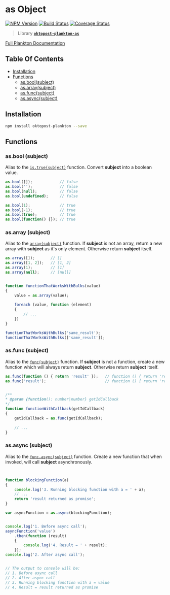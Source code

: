 # as Object

[![NPM Version](https://img.shields.io/npm/v/oktopost-plankton-as.svg)](https://www.npmjs.com/package/oktopost-plankton-as)
[![Build Status](https://travis-ci.org/Oktopost/plankton-as.svg?branch=master)](https://travis-ci.org/Oktopost/plankton-as)
[![Coverage Status](https://coveralls.io/repos/github/Oktopost/plankton-as/badge.svg?branch=master)](https://coveralls.io/github/Oktopost/plankton-as?branch=master)

> Library **[`oktopost-plankton-as`](https://github.com/Oktopost/plankton-as)** 

[Full Plankton Documentation](../index.md) 

## Table Of Contents

  * [Installation](#installation)
  * [Functions](#functions)
    * [as.bool(subject)](#asbool-subject)
    * [as.array(subject)](#asarray-subject)
    * [as.func(subject)](#asfunc-subject)
    * [as.async(subject)](#asasync-subject)
    
## Installation

```bash
npm install oktopost-plankton --save
```

## Functions

### as.bool (subject)

Alias to the [`is.true(subject)`](./is.md#istrue-subject) function.
Convert **subject** into a boolean value. 

```js
as.bool([]);			// false
as.bool('');			// false
as.bool(null);			// false
as.bool(undefined);		// false

as.bool(1);				// true
as.bool(-1);			// true
as.bool(true);			// true
as.bool(function() {});	// true
```

### as.array (subject)

Alias to the [`array(subject)`](./array.md#array-subject) function.
If **subject** is not an array, return a new array with **subject** as it's only element. Otherwise return **subject**  itself. 

```js
as.array([]);		// []
as.array([1, 2]);	// [1, 2]
as.array(1);		// [1]
as.array(null);		// [null]


function functionThatWorksWithBulks(value)
{
	value = as.array(value);
	
	foreach (value, function (element)
	{
		// ...
	})
}

functionThatWorksWithBulks('same_result');
functionThatWorksWithBulks(['same_result']);
```


### as.func (subject)

Alias to the [`func(subject)`](./func.md#func-subject) function.
If **subject** is not a function, create a new function which will always return **subject**. Otherwise return **subject** itself.

```js
as.func(function () { return 'result' });	// function () { return 'result'; }
as.func('result');							// function () { return 'result'; }


/**
* @param {function(): number|number} getIdCallback
*/
function functionWithCallback(getIdCallback)
{
	getIdCallback = as.func(getIdCallback);
	
	// ...
}
```


### as.async (subject)

Alias to the [`func.async(subject)`](./func.md#funcasync-subject) function.
Create a new function that when invoked, will call **subject** asynchronously.

```js


function blockingFunction(a)
{
	console.log('3. Running blocking function with a = ' + a);
	// ...
	return 'result returned as promise';
}

var asyncFunction = as.async(blockingFunction);


console.log('1. Before async call');
asyncFunction('value')
	.then(function (result) 
	{
		console.log('4. Result = ' + result);
	});
console.log('2. After async call');


// The output to console will be:
// 1. Before async call
// 2. After async call
// 3. Running blocking function with a = value
// 4. Result = result returned as promise
```